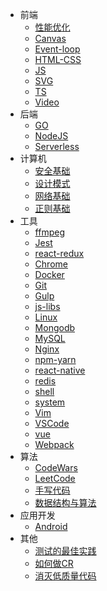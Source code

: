 * 前端
    * [性能优化](前端/性能优化/性能优化.md)
    * [Canvas](前端/Canvas/Canvas.md)
    * [Event-loop](前端/Event-loop/Event-loop.md)
    * [HTML-CSS](前端/HTML-CSS/HTML-CSS.md)
    * [JS](前端/JS/JS.md)
    * [SVG](前端/SVG/SVG.md)
    * [TS](前端/TS/TS.md)
    * [Video](前端/Video/Video.md)
* 后端
    * [GO](后端/Go.md)
    * [NodeJS](后端/NodeJS/NodeJS.md)
    * [Serverless](后端/Serverless.md)
* 计算机
    * [安全基础](计算机/安全基础/安全基础.md)
    * [设计模式](计算机/设计模式/设计模式.md)
    * [网络基础](计算机/网络基础/网络基础.md)
    * [正则基础](计算机/正则基础/正则基础.md)
* 工具
    * [ffmpeg](工具/ffmpeg/ffmpeg.md)
    * [Jest](工具/Jest/Jest.md)
    * [react-redux](工具/react-redux/react-redux.md)
    * [Chrome](工具/Chrome.md)
    * [Docker](工具/Docker.md)
    * [Git](工具/Git.md)
    * [Gulp](工具/Gulp.md)
    * [js-libs](工具/js-libs.md)
    * [Linux](工具/Linux.md)
    * [Mongodb](工具/Mongodb.md)
    * [MySQL](工具/MySQL.md)
    * [Nginx](工具/Nginx.md)
    * [npm-yarn](工具/npm-yarn.md)
    * [react-native](工具/react-native.md)
    * [redis](工具/redis.md)
    * [shell](工具/shell.md)
    * [system](工具/system.md)
    * [Vim](工具/Vim.md)
    * [VSCode](工具/VSCode)
    * [vue](工具/vue.md)
    * [Webpack](工具/Webpack.md)
* 算法
    * [CodeWars](算法/CodeWars.md)
    * [LeetCode](算法/LeetCode.md)
    * [手写代码](算法/手写代码.md)
    * [数据结构与算法](算法/数据结构与算法.md)
* 应用开发
    * [Android](应用开发/Android.md)
* 其他
    * [测试的最佳实践](其他/测试的最佳实践.md)
    * [如何做CR](其他/如何做CR.md)
    * [消灭低质量代码](其他/消灭低质量代码.md)